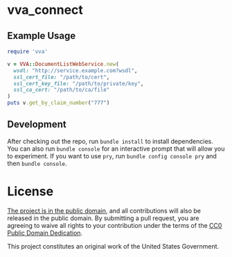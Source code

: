 vva_connect
===

Example Usage
------------- 

```ruby
require 'vva'

v = VVA::DocumentListWebService.new(
  wsdl: "http://service.example.com?wsdl",
  ssl_cert_file: "/path/to/cert",
  ssl_cert_key_file: "/path/to/private/key",
  ssl_ca_cert: "/path/to/ca/file"
)
puts v.get_by_claim_number("777")
```

## Development

After checking out the repo, run `bundle install` to install dependencies. You can also run `bundle console` for an interactive prompt that will allow you to experiment. If you want to use `pry`, run `bundle config console pry` and then `bundle console`.

License
=======

[The project is in the public domain](LICENSE.md), and all contributions will also be released in the public domain. By submitting a pull request, you are agreeing to waive all rights to your contribution under the terms of the [CC0 Public Domain Dedication](http://creativecommons.org/publicdomain/zero/1.0/).

This project constitutes an original work of the United States Government.
